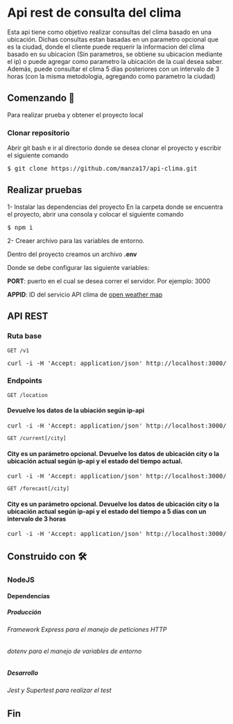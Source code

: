 # Api rest de consulta del clima

Esta api tiene como objetivo realizar consultas del clima basado en una ubicación.
Dichas consultas estan basadas en un parametro opcional que es la ciudad, donde el cliente puede requerir la informacion del clima basado en su ubicacion (Sin parametros, se obtiene su ubicacion mediante el ip) o puede agregar como parametro la ubicación de la cual desea saber. Además, puede consultar el clima 5 días posteriores con un intervalo de 3 horas (con la misma metodologia, agregando como parametro la ciudad)

## Comenzando 🚀

Para realizar prueba y obtener el proyecto local

### Clonar repositorio

Abrir git bash e ir al directorio donde se desea clonar el proyecto y escribir el siguiente comando

<pre>$ git clone https://github.com/manza17/api-clima.git</pre>

## Realizar pruebas

1- Instalar las dependencias del proyecto
 En la carpeta donde se encuentra el proyecto, abrir una consola y colocar el siguiente comando
 <pre>$ npm i </pre>
 
2- Creaer archivo para las variables de entorno.    


  Dentro del proyecto creamos un archivo **.env**
  
  
  Donde se debe configurar las siguiente variables:
  
  
  **PORT**: puerto en el cual se desea correr el servidor. Por ejemplo: 3000
  
  
  **APPID**: ID del servicio API clima de [open weather map](https://openweathermap.org/api)
  
## API REST

### Ruta base

`GET /v1`

<pre>curl -i -H 'Accept: application/json' http://localhost:3000/v1 </pre>

### Endpoints

`GET /location`

#### Devuelve los datos de la ubiación según ip-api

<pre>curl -i -H 'Accept: application/json' http://localhost:3000/location </pre>

`GET /current[/city]`

#### City es un parámetro opcional. Devuelve los datos de ubicación city o la ubicación actual según ip-api y el estado del tiempo actual.

<pre>curl -i -H 'Accept: application/json' http://localhost:3000/current o http://localhost:3000/current/chascomus </pre>

`GET /forecast[/city]`

#### City es un parámetro opcional. Devuelve los datos de ubicación city o la ubicación actual según ip-api y el estado del tiempo a 5 días con un intervalo de 3 horas

<pre>curl -i -H 'Accept: application/json' http://localhost:3000/forecast o http://localhost:3000/forecast/barcelona </pre>

## Construido con 🛠️

### NodeJS 

#### Dependencias

##### Producción

###### Framework Express para el manejo de peticiones HTTP
###### dotenv para el manejo de variables de entorno

##### Desarrollo

###### Jest y Supertest para realizar el test

## Fin
